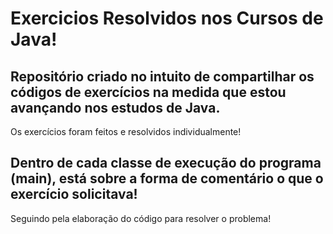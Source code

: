# Exercicios Resolvidos nos Cursos de Java!

## Repositório criado no intuito de compartilhar os códigos de exercícios na medida que estou avançando nos estudos de Java. 
Os exercícios foram feitos e resolvidos individualmente!

## Dentro de cada classe de execução do programa (main), está sobre a forma de comentário o que o exercício solicitava! 
Seguindo pela elaboração do código para resolver o problema!
